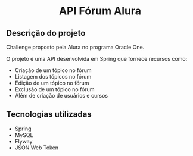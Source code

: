 <h1 align="center">API Fórum Alura</h1>

<h2>Descrição do projeto</h2>
<p>
  Challenge proposto pela Alura no programa Oracle One.
</p>
<p>
  O projeto é uma API desenvolvida em Spring que fornece recursos como:
  <ul>
    <li>Criação de um tópico no fórum</li>
    <li>Listagem dos tópicos no fórum</li>
    <li>Edição de um tópico no fórum</li>
    <li>Exclusão de um tópico no fórum</li>
    <li>Além de criação de usuários e cursos</li>
   </ul>
</p>

<h2>Tecnologias utilizadas</h2>
<ul>
  <li>Spring</li>
  <li>MySQL</li>
  <li>Flyway</li>
  <li>JSON Web Token</li>
</ul>






